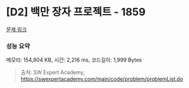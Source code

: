 # [D2] 백만 장자 프로젝트 - 1859 

[문제 링크](https://swexpertacademy.com/main/code/problem/problemDetail.do?contestProbId=AV5LrsUaDxcDFAXc) 

### 성능 요약

메모리: 154,904 KB, 시간: 2,216 ms, 코드길이: 1,999 Bytes



> 출처: SW Expert Academy, https://swexpertacademy.com/main/code/problem/problemList.do